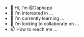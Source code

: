 - 👋 Hi, I’m @Daphapp
- 👀 I’m interested in ...
- 🌱 I’m currently learning ...
- 💞️ I’m looking to collaborate on ...
- 📫 How to reach me ...

<!---
Daphapp/Daphapp is a ✨ special ✨ repository because its `README.md` (this file) appears on your GitHub profile.
You can click the Preview link to take a look at your changes.
--->
